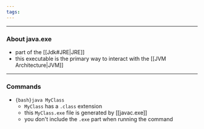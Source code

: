 ```yaml
---
tags:
---
```

---

### About java.exe

- part of the [[Jdk#JRE|JRE]]
- this executable is the primary way to interact with the [[JVM Architecture|JVM]]

---

### Commands

- `{bash}java MyClass`
	- `MyClass` has a `.class` extension
	- this `MyClass.exe` file is generated by [[javac.exe]]
	- you don't include the `.exe` part when running the command